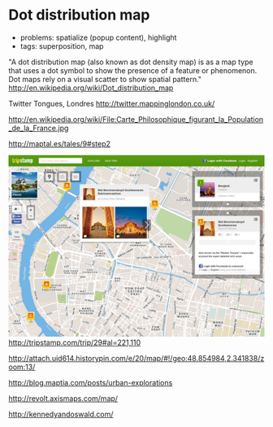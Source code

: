 # Dot distribution map

* problems: spatialize (popup content), highlight
* tags: superposition, map

"A dot distribution map (also known as dot density map) is as a map type that uses a dot symbol to show the presence of a feature or phenomenon. Dot maps rely on a visual scatter to show spatial pattern."
http://en.wikipedia.org/wiki/Dot_distribution_map

Twitter Tongues, Londres http://twitter.mappinglondon.co.uk/

http://en.wikipedia.org/wiki/File:Carte_Philosophique_figurant_la_Population_de_la_France.jpg

http://maptal.es/tales/9#step2

![tripstamp](./images/tripstamp.jpg?raw=true)
http://tripstamp.com/trip/29#al=221,110

http://attach.uid614.historypin.com/e/20/map/#!/geo:48.854984,2.341838/zoom:13/

http://blog.maptia.com/posts/urban-explorations

http://revolt.axismaps.com/map/

http://kennedyandoswald.com/
